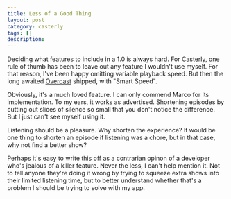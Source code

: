 ```yaml
---
title: Less of a Good Thing
layout: post
category: casterly
tags: []
description: 
---
```


Deciding what features to include in a 1.0 is always hard. For [Casterly][casterly], one rule of thumb has been to leave out any feature I wouldn't use myself. For that reason, I've been happy omitting variable playback speed. But then the long awaited [Overcast][overcast] shipped, with "Smart Speed".

Obviously, it's a much loved feature. I can only commend Marco for its implementation. To my ears, it works as advertised. Shortening episodes by cutting out slices of silence so small that you don't notice the difference. But I just can't see myself using it.

Listening should be a pleasure. Why shorten the experience?
It would be one thing to shorten an episode if listening was a chore, but in that case, why not find a better show?

Perhaps it's easy to write this off as a contrarian opinon of a developer who's jealous of a killer feature. Never the less, I can't help mention it. Not to tell anyone they're doing it wrong by trying to squeeze extra shows into their limited listening time, but to better understand whether that's a problem I should be trying to solve with my app.

[casterly]: http://www.casterly.net
[app-store]: https://itunes.apple.com/us/app/casterly/id705700170?ls=1&mt=8
[overcast]: http://overcast.fm
